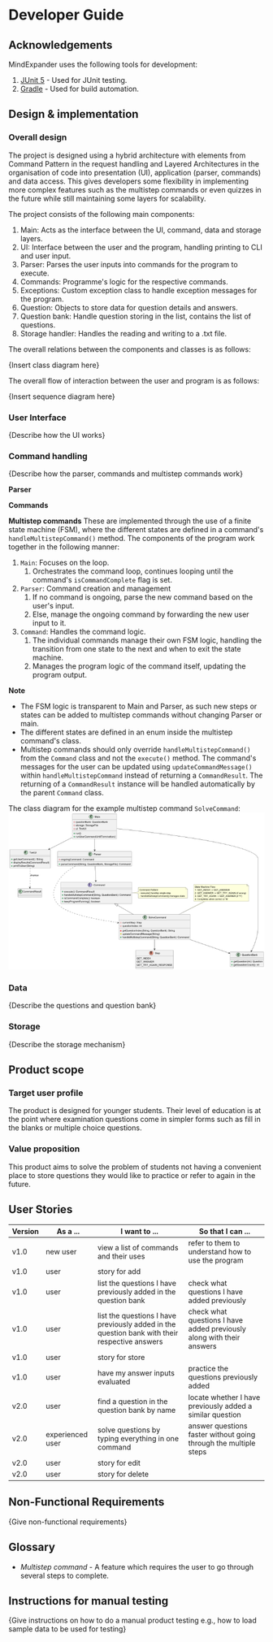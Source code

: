 # Developer Guide

## Acknowledgements

MindExpander uses the following tools for development:
1. [JUnit 5](https://junit.org/junit5/) - Used for JUnit testing.
2. [Gradle](https://gradle.org/) - Used for build automation.

## Design & implementation

### Overall design

The project is designed using a hybrid architecture with elements from Command Pattern in the request handling and
Layered Architectures in the organisation of code into presentation (UI), application (parser, commands) and data access.
This gives developers some flexibility in implementing more complex features such as the multistep commands or even quizzes
in the future while still maintaining some layers for scalability.

The project consists of the following main components:
1. Main: Acts as the interface between the UI, command, data and storage layers.
2. UI: Interface between the user and the program, handling printing to CLI and user input.
3. Parser: Parses the user inputs into commands for the program to execute.
4. Commands: Programme's logic for the respective commands.
5. Exceptions: Custom exception class to handle exception messages for the program.
6. Question: Objects to store data for question details and answers.
7. Question bank: Handle question storing in the list, contains the list of questions.
8. Storage handler: Handles the reading and writing to a .txt file.

The overall relations between the components and classes is as follows:

{Insert class diagram here}

The overall flow of interaction between the user and program is as follows:

{Insert sequence diagram here}

### User Interface

{Describe how the UI works}

### Command handling

{Describe how the parser, commands and multistep commands work}

**Parser**

**Commands**

**Multistep commands**
These are implemented through the use of a finite state machine (FSM), where the different states are defined in a command's
`handleMultistepCommand()` method. The components of the program work together in the following manner:

1. `Main`: Focuses on the loop. 
    1. Orchestrates the command loop, continues looping until the command's `isCommandComplete` flag is set.
2. `Parser`: Command creation and management
   1. If no command is ongoing, parse the new command based on the user's input.
   2. Else, manage the ongoing command by forwarding the new user input to it.
3. `Command`: Handles the command logic. 
   1. The individual commands manage their own FSM logic, handling the transition from one state to the next and when to exit the state machine.
   2. Manages the program logic of the command itself, updating the program output.

**Note**
* The FSM logic is transparent to Main and Parser, as such new steps or states can be added to multistep commands without changing
Parser or main.
* The different states are defined in an enum inside the multistep command's class.
* Multistep commands should only override `handleMultistepCommand()` from the `Command` class and not the `execute()` method.
The command's messages for the user can be updated using `updateCommandMessage()` within `handleMultistepCommand` instead of returning a `CommandResult`.
The returning of a `CommandResult` instance will be handled automatically by the parent `Command` class.

The class diagram for the example multistep command `SolveCommand`:
![](diagrams/class/CommandHandling.png)

### Data

{Describe the questions and question bank}

### Storage

{Describe the storage mechanism}

## Product scope
### Target user profile

The product is designed for younger students. 
Their level of education is at the point where examination questions come in simpler forms such as fill in the blanks or multiple choice questions.

### Value proposition

This product aims to solve the problem of students not having a convenient place to store questions they would like to practice or refer to again in the future.

## User Stories

|Version| As a ...         | I want to ...                                                                                 | So that I can ...                                                     |
|--------|------------------|-----------------------------------------------------------------------------------------------|-----------------------------------------------------------------------|
|v1.0| new user         | view a list of commands and their uses                                                        | refer to them to understand how to use the program                    |
|v1.0| user             | <todo> story for add                                                                          |                                                                       |
|v1.0| user             | list the questions I have previously added in the question bank                               | check what questions I have added previously                          |
|v1.0| user             | list the questions I have previously added in the question bank with their respective answers | check what questions I have added previously along with their answers |
|v1.0| user             | <todo> story for store                                                                        |                                                                       |
|v1.0| user             | have my answer inputs evaluated                                                               | practice the questions previously added                               |
|v2.0| user             | find a question in the question bank by name                                                  | locate whether I have previously added a similar question             |
|v2.0| experienced user | solve questions by typing everything in one command                                           | answer questions faster without going through the multiple steps      |
|v2.0| user             | <todo> story for edit                                                                         |                                                                       |
|v2.0| user             | <todo> story for delete                                                                       |                                                                |

## Non-Functional Requirements

{Give non-functional requirements}

## Glossary

* *Multistep command* - A feature which requires the user to go through several steps to complete.

## Instructions for manual testing

{Give instructions on how to do a manual product testing e.g., how to load sample data to be used for testing}

